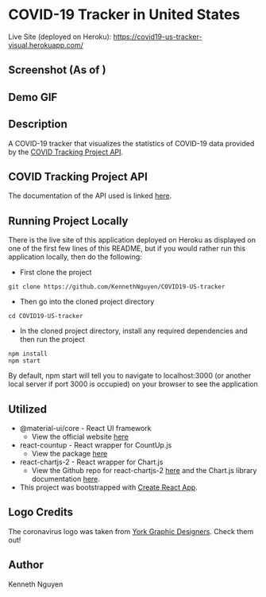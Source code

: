 # COVID-19 Tracker in United States

Live Site (deployed on Heroku): https://covid19-us-tracker-visual.herokuapp.com/

## Screenshot (As of )

## Demo GIF

## Description
A COVID-19 tracker that visualizes the statistics of COVID-19 data provided by the [COVID Tracking Project API](https://covidtracking.com/data/api).

## COVID Tracking Project API
The documentation of the API used is linked [here](https://documenter.getpostman.com/view/8854915/SzS8rjHv?version=latest#dc323eaa-826d-4efc-bd3c-85d9d757477b).  

## Running Project Locally
There is the live site of this application deployed on Heroku as displayed on one of the first few lines of this README, but if you would rather run this application locally, then do the following:

* First clone the project
```
git clone https://github.com/KennethNguyen/COVID19-US-tracker
```

* Then go into the cloned project directory
```
cd COVID19-US-tracker
```

* In the cloned project directory, install any required dependencies and then run the project
```
npm install
npm start
```
By default, npm start will tell you to navigate to localhost:3000 (or another local server if port 3000 is occupied) on your browser to see the application

## Utilized
* @material-ui/core - React UI framework
    * View the official website [here](https://material-ui.com/)
* react-countup - React wrapper for CountUp.js
    * View the package [here](https://www.npmjs.com/package/react-countup)
* react-chartjs-2 - React wrapper for Chart.js
    * View the Github repo for react-chartjs-2 [here](https://github.com/jerairrest/react-chartjs-2) and the Chart.js library documentation [here](https://www.chartjs.org/docs/latest/).  
* This project was bootstrapped with [Create React App](https://github.com/facebook/create-react-app).

## Logo Credits
The coronavirus logo was taken from [York Graphic Designers](https://www.yorkgraphicdesigners.co.uk/coronavirus-covid-19-logo-design/). Check them out!

## Author
Kenneth Nguyen
